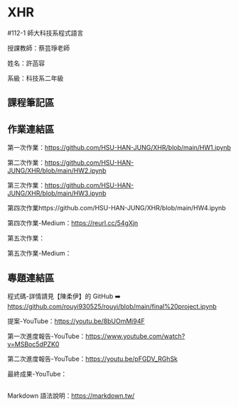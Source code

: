# XHR
#112-1 師大科技系程式語言

授課教師：蔡芸琤老師

姓名：許菡容

系級：科技系二年級

## 課程筆記區

## 作業連結區
第一次作業：https://github.com/HSU-HAN-JUNG/XHR/blob/main/HW1.ipynb

第二次作業：https://github.com/HSU-HAN-JUNG/XHR/blob/main/HW2.ipynb

第三次作業：https://github.com/HSU-HAN-JUNG/XHR/blob/main/HW3.ipynb

第四次作業https://github.com/HSU-HAN-JUNG/XHR/blob/main/HW4.ipynb

第四次作業-Medium：https://reurl.cc/54gXjn

第五次作業：

第五次作業-Medium：

## 專題連結區
程式碼-詳情請見【陳柔伊】的 GitHub ➡️ https://github.com/rouyi930525/rouyi/blob/main/final%20project.ipynb

提案-YouTube：https://youtu.be/8bUOmMi94F

第一次進度報告-YouTube：https://www.youtube.com/watch?v=MSBoc5dPZK0

第二次進度報告-YouTube：https://youtu.be/pFGDV_RGhSk

最終成果-YouTube：

##
Markdown 語法說明：https://markdown.tw/
